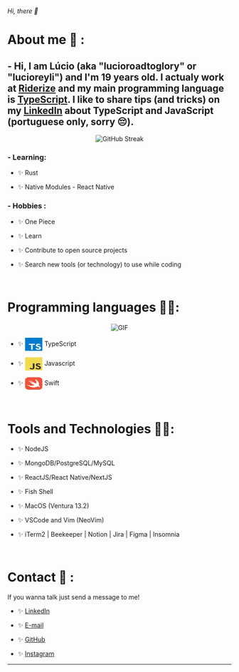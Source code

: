 *Hi, there 👋*
# About me 💬 :

## - Hi, I am Lúcio (aka "lucioroadtoglory" or "lucioreyli") and I'm 19 years old. I actualy work at [Riderize](https://www.linkedin.com/company/riderize/) and my main programming language is [TypeScript](https://www.typescriptlang.org). I like to share tips (and tricks) on my [LinkedIn](https://www.linkedin.com/in/lucioandradejr) about TypeScript and JavaScript (portuguese only, sorry 😔).

<div  align="center">
  <p>

![GitHub Streak](https://streak-stats.demolab.com/?user=lucioroadtoglory&theme=dark)

  </p>
</div>
  
### - Learning:

- ✨ Rust

- ✨ Native Modules - React Native

### - Hobbies :

- ✨ One Piece

- ✨ Learn

- ✨ Contribute to open source projects


- ✨ Search new tools (or technology) to use while coding

</br>

# Programming languages 👨‍💻:

<div  align="center">
  <img      width="300"  alt="GIF"  align="center"  src="https://c.tenor.com/RyRSYTTNxOgAAAAC/vinsmoke-sanji-cooking.gif">
</div>

- ✨ <img align="center" alt="typescript" height="30" width="40" src="https://raw.githubusercontent.com/devicons/devicon/master/icons/typescript/typescript-original.svg"> TypeScript

- ✨ <img align="center" alt="typescript" height="30" width="40" src="https://raw.githubusercontent.com/devicons/devicon/master/icons/javascript/javascript-original.svg"> Javascript 

- ✨ <img align="center" alt="typescript" height="30" width="40" src="https://raw.githubusercontent.com/devicons/devicon/master/icons/swift/swift-original.svg"> Swift

</br>

# Tools and Technologies 👨‍💻:

- ✨ NodeJS

- ✨ MongoDB/PostgreSQL/MySQL

- ✨ ReactJS/React Native/NextJS

- ✨ Fish Shell

- ✨ MacOS (Ventura 13.2)

- ✨ VSCode and Vim (NeoVim)

- ✨ iTerm2 | Beekeeper | Notion | Jira | Figma | Insomnia

</br>

# Contact 📧 :

If you wanna talk just send a message to me!

- ✨ <a href="https://linkedin.com/in/lucioandradejr">LinkedIn</a>

- ✨ <a href="mailto:lucioandradejr@gmail.com">E-mail</a>

- ✨ <a href="https://github.com/lucioroadtoglory">GitHub</a>

- ✨ <a href="https://instagram.com/lucioreyli">Instagram</a>

---
